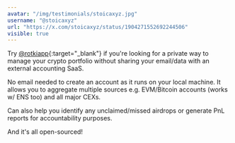 ```yaml
---
avatar: "/img/testimonials/stoicaxyz.jpg"
username: "@stoicaxyz"
url: "https://x.com/stoicaxyz/status/1904271552692244506"
visible: true
---
```


Try [@rotkiapp](https://twitter.com/rotkiapp){:target="\_blank"} if you're looking for a private way to manage your crypto portfolio without sharing your email/data with an external accounting SaaS.

No email needed to create an account as it runs on your local machine. It allows you to aggregate multiple sources e.g. EVM/Bitcoin accounts (works w/ ENS too) and all major CEXs.

Can also help you identify any unclaimed/missed airdrops or generate PnL reports for accountability purposes.

And it's all open-sourced!
